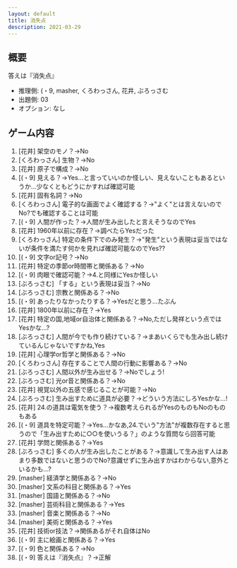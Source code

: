 ```yaml
---
layout: default
title: 消失点
description: 2021-03-29
---
```


## 概要

答えは『消失点』

- 推理側: (・9, masher, くろわっさん, 花井, ぶろっさむ
- 出題側: 03
- オプション: なし

## ゲーム内容

1. \[花井\] 架空のモノ？→No
2. \[くろわっさん\] 生物？→No
3. \[花井\] 原子で構成？→No
4. \[(・9\] 見える？→Yes…と言っていいのか怪しい、見えないこともあるというか…少なくともどうにかすれば確認可能
5. \[花井\] 固有名詞？→No
6. \[くろわっさん\] 電子的な画面でよく確認する？→"よく"とは言えないのでNo?でも確認することは可能
7. \[(・9\] 人間が作った？→人間が生み出したと言えそうなのでYes
8. \[花井\] 1960年以前に存在？→調べたらYesだった
9. \[くろわっさん\] 特定の条件下でのみ発生？→"発生"という表現は妥当ではないが条件を満たす何かを見れば確認可能なのでYes??
10. \[(・9\] 文字or記号？→No
11. \[花井\] 特定の季節or時間帯と関係ある？→No
12. \[(・9\] 肉眼で確認可能？→4.と同様にYesか怪しい
13. \[ぶろっさむ\] 「する」という表現は妥当？→No
14. \[ぶろっさむ\] 宗教と関係ある？→No
15. \[(・9\] あったりなかったりする？→Yesだと思う…たぶん
16. \[花井\] 1800年以前に存在？→Yes
17. \[花井\] 特定の国,地域or自治体と関係ある？→No,ただし発祥という点ではYesかな…?
18. \[ぶろっさむ\] 人間が今でも作り続けている？→まあいくらでも生み出し続けているんじゃないですかね,Yes
19. \[花井\] 心理学or哲学と関係ある？→No
20. \[くろわっさん\] 存在することで人間の行動に影響ある？→No
21. \[ぶろっさむ\] 人間以外が生み出せる？→Noでしょう!
22. \[ぶろっさむ\] 光or音と関係ある？→No
23. \[花井\] 視覚以外の五感で感じることが可能？→No
24. \[ぶろっさむ\] 生み出すために道具が必要？→どういう方法にしろYesかな…!
25. \[花井\] 24.の道具は電気を使う？→複数考えられるがYesのものもNoのものもある
26. \[(・9\] 道具を特定可能？→Yes…かなあ,24.でいう"方法"が複数存在すると思うので「生み出すために○○を使いうる？」のような質問なら回答可能
27. \[花井\] 学問と関係ある？→Yes
28. \[ぶろっさむ\] 多くの人が生み出したことがある？→意識して生み出す人はあまり多数ではないと思うのでNo?意識せずに生み出すかはわからない,意外といるかも…?
29. \[masher\] 経済学と関係ある？→No
30. \[masher\] 文系の科目と関係ある？→Yes
31. \[masher\] 国語と関係ある？→No
32. \[masher\] 芸術科目と関係ある？→Yes
33. \[masher\] 音楽と関係ある？→No
34. \[masher\] 美術と関係ある？→Yes
35. \[花井\] 技術or技法？→関係あるがそれ自体はNo
36. \[(・9\] 主に絵画と関係ある？→Yes
37. \[(・9\] 色と関係ある？→No
38. \[(・9\] 答えは『消失点』？→正解
